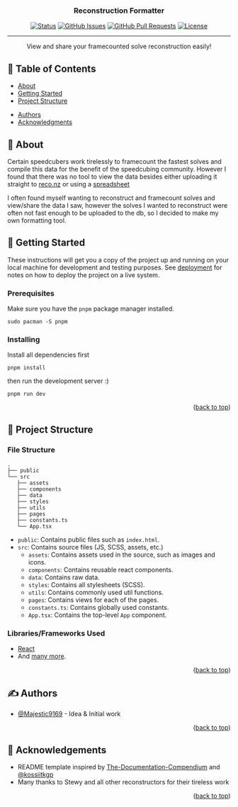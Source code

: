 <!-- <p align="center"> -->
<!--   <a href="" rel="noopener"> -->
<!--  <img width=200px height=200px src="https://i.imgur.com/6wj0hh6.jpg" alt="Project logo"></a> -->
<!-- </p> -->

<h3 align="center">Reconstruction Formatter</h3>

<div align="center">

  [![Status](https://img.shields.io/badge/status-active-success.svg)]() 
  [![GitHub Issues](https://img.shields.io/github/issues/Majestic9169/reconstruction-formatter.svg)](https://github.com/Majestic9169/reconstruction-formatter/issues)
  [![GitHub Pull Requests](https://img.shields.io/github/issues-pr/Majestic9169/reconstruction-formatter.svg)](https://github.com/Majestic9169/reconstruction-formatter/pulls)
  [![License](https://img.shields.io/badge/license-MIT-blue.svg)](/LICENSE)

</div>

---

<p align="center"> 
    View and share your framecounted solve reconstruction easily!
    <br> 
</p>

## 📝 Table of Contents
- [About](#about)
- [Getting Started](#getting_started)
- [Project Structure](#getting_started)
<!-- - [Deployment](#deployment) -->
<!-- - [Usage](#usage) -->
<!-- - [Built Using](#built_using) -->
<!-- - [TODO](../TODO.md) -->
<!-- - [Contributing](../CONTRIBUTING.md) -->
- [Authors](#authors)
- [Acknowledgments](#acknowledgement)

## 🧐 About <a name = "about"></a>
Certain speedcubers work tirelessly to framecount the fastest solves and compile
this data for the benefit of the speedcubing community. However I found that
there was no tool to view the data besides either uploading it straight to [reco.nz](https://reco.nz/solve/index)
or using a [spreadsheet](https://docs.google.com/spreadsheets/d/1pcjfR9wVz-_-oHm6vI88px4bRUT6ajEYanEVUSzt6cY/edit?gid=1709714197#gid=1709714197)

I often found myself wanting to reconstruct and framecount solves and view/share
the data I saw, however the solves I wanted to reconstruct were often not fast enough
to be uploaded to the db, so I decided to make my own formatting tool.

## 🏁 Getting Started <a name = "getting_started"></a>
These instructions will get you a copy of the project up and running on your local machine for development and testing purposes. See [deployment](#deployment) for notes on how to deploy the project on a live system.

### Prerequisites
Make sure you have the `pnpm` package manager installed. 

```
sudo pacman -S pnpm
```

### Installing
Install all dependencies first

```
pnpm install
```

then run the development server :)

```
pnpm run dev
```

<!-- End with an example of getting some data out of the system or using it for a little demo. -->
<p align="right">(<a href="#top">back to top</a>)</p>

<!-- ## 🔧 Running the tests <a name = "tests"></a> -->
<!-- Explain how to run the automated tests for this system. -->
<!---->
<!-- ### Break down into end to end tests -->
<!-- Explain what these tests test and why -->
<!---->
<!-- ``` -->
<!-- Give an example -->
<!-- ``` -->
<!---->
<!-- ### And coding style tests -->
<!-- Explain what these tests test and why -->
<!---->
<!-- ``` -->
<!-- Give an example -->
<!-- ``` -->
<!---->
<!-- ## 🎈 Usage <a name="usage"></a> -->
<!-- Add notes about how to use the system. -->
<!---->
<!-- ## 🚀 Deployment <a name = "deployment"></a> -->
<!-- Add additional notes about how to deploy this on a live system. -->
<!---->
<!-- ## ⛏️ Built Using <a name = "built_using"></a> -->
<!-- - [MongoDB](https://www.mongodb.com/) - Database -->
<!-- - [Express](https://expressjs.com/) - Server Framework -->
<!-- - [VueJs](https://vuejs.org/) - Web Framework -->
<!-- - [NodeJs](https://nodejs.org/en/) - Server Environment -->

## 🏁 Project Structure <a name = "project_structure"></a>

### File Structure

```
.
├── public
└── src
   ├── assets
   ├── components
   ├── data
   ├── styles
   ├── utils
   ├── pages
   ├── constants.ts
   └── App.tsx
```

- `public`: Contains public files such as `index.html`.
- `src`: Contains source files (JS, SCSS, assets, etc.)
  - `assets`: Contains assets used in the source, such as images and icons.
  - `components`: Contains reusable react components.
  - `data`: Contains raw data.
  - `styles`: Contains all stylesheets (SCSS).
  - `utils`: Contains commonly used util functions.
  - `pages`: Contains views for each of the pages.
  - `constants.ts`: Contains globally used constants.
  - `App.tsx`: Contains the top-level `App` component.

### Libraries/Frameworks Used

- [React](https://reactjs.dev)
- And [many more](./package.json).
<p align="right">(<a href="#top">back to top</a>)</p>

## ✍️ Authors <a name = "authors"></a>
- [@Majestic9169](https://github.com/Majestic9169) - Idea & Initial work

<!-- See also the list of [contributors](https://github.com/kylelobo/The-Documentation-Compendium/contributors) who participated in this project. -->
<p align="right">(<a href="#top">back to top</a>)</p>

## 🎉 Acknowledgements <a name = "acknowledgement"></a>
- README template inspired by [The-Documentation-Compendium](https://github.com/race2infinity/The-Documentation-Compendium/blob/master/en/README_TEMPLATES/Standard.md)
and [@kossiitkgp](https://github.com/kossiitkgp/KWoC-Frontend/blob/truth-redefined-again/README.md)
- Many thanks to Stewy and all other reconstructors for their tireless work
<!-- - References -->
<p align="right">(<a href="#top">back to top</a>)</p>

